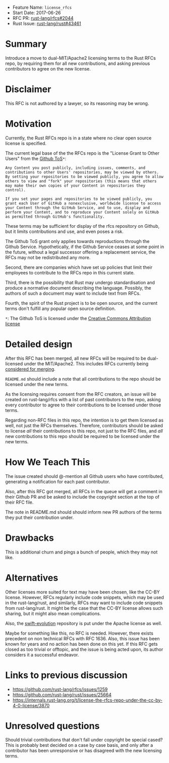 - Feature Name: `license_rfcs`
- Start Date: 2017-06-26
- RFC PR: [rust-lang/rfcs#2044](https://github.com/rust-lang/rfcs/pull/2044)
- Rust Issue: [rust-lang/rust#43461](https://github.com/rust-lang/rust/issues/43461)

# Summary
[summary]: #summary

Introduce a move to dual-MIT/Apache2 licensing terms to the Rust RFCs repo, by
requiring them for all new contributions, and asking previous contributors to
agree on the new license.

# Disclaimer
[disclaimer]: #disclaimer

This RFC is not authored by a lawyer, so its reasoning may be wrong.

# Motivation
[motivation]: #motivation

Currently, the Rust RFCs repo is in a state where no clear open source license
is specified.

The current legal base of the the RFCs repo is the "License Grant to Other
Users" from the [Github ToS]`*`:

```
Any Content you post publicly, including issues, comments, and contributions to other Users' repositories, may be viewed by others. By setting your repositories to be viewed publicly, you agree to allow others to view and "fork" your repositories (this means that others may make their own copies of your Content in repositories they control).

If you set your pages and repositories to be viewed publicly, you grant each User of GitHub a nonexclusive, worldwide license to access your Content through the GitHub Service, and to use, display and perform your Content, and to reproduce your Content solely on GitHub as permitted through GitHub's functionality.
```

These terms may be sufficient for display of the rfcs repository on Github, but
it limits contributions and use, and even poses a risk.

The Github ToS grant only applies towards reproductions through the Github
Service. Hypothetically, if the Github Service ceases at some point in the
future, without a legal successor offering a replacement service, the RFCs may
not be redistributed any more.

Second, there are companies which have set up policies that limit their
employees to contribute to the RFCs repo in this current state.

Third, there is the possibility that Rust may undergo standardisation and
produce a normative document describing the language.
Possibly, the authors of such a document may want to include text from RFCs.

Fourth, the spirit of the Rust project is to be open source, and the current
terms don't fulfill any popular open source definition.

`*`: The Github ToS is licensed under the [Creative Commons Attribution license](https://creativecommons.org/licenses/by/4.0/)

[Github ToS]: https://help.github.com/articles/github-terms-of-service/#5-license-grant-to-other-users

# Detailed design
[design]: #detailed-design

After this RFC has been merged, all new RFCs will be required to be
dual-licensed under the MIT/Apache2. This includes RFCs currently being
[considered for merging].

`README.md` should include a note that all contributions to the repo should be
licensed under the new terms.

As the licensing requires consent from the RFC creators, an issue will be
created on rust-lang/rfcs with a list of past contributors to the repo,
asking every contributor to agree to their contributions to be licensed under
those terms.

Regarding non-RFC files in this repo, the intention is to get them licensed
as well, not just the RFCs themselves. Therefore, contributors should be asked
to license *all* their contributions to this repo, not just to the RFC files,
and *all* new contributions to this repo should be required to be licensed
under the new terms.

[considered for merging]: https://github.com/rust-lang/rfcs/pulls

# How We Teach This
[how-we-teach-this]: #how-we-teach-this

The issue created should @-mention all Github users who have contributed,
generating a notification for each past contributor.

Also, after this RFC got merged, all RFCs in the queue will get a comment in
their Github PR and be asked to include the copyright section at the top of
their RFC file.

The note in README.md should should inform new PR authors of the terms
they put their contribution under.

# Drawbacks
[drawbacks]: #drawbacks

This is additional churn and pings a bunch of people, which they may not like.

# Alternatives
[alternatives]: #alternatives

Other licenses more suited for text may have been chosen, like the CC-BY
license. However, RFCs regularly include code snippets, which may be used in
the rust-lang/rust, and similarly, RFCs may want to include code snippets from
rust-lang/rust. It might be the case that the CC-BY license allows such
sharing, but it might also mean complications.

Also, the [swift-evolution](https://github.com/apple/swift-evolution)
repository is put under the Apache license as well.

Maybe for something like this, no RFC is needed. However, there exists
precedent on non technical RFCs with RFC 1636. Also, this issue has been known
for years and no action has been done on this yet. If this RFC gets closed as
too trivial or offtopic, and the issue is being acted upon, its author
considers it a successful endeavor.

# Links to previous discussion

* https://github.com/rust-lang/rfcs/issues/1259
* https://github.com/rust-lang/rust/issues/25664
* https://internals.rust-lang.org/t/license-the-rfcs-repo-under-the-cc-by-4-0-license/3870

# Unresolved questions
[unresolved]: #unresolved-questions

Should trivial contributions that don't fall under copyright be special cased?
This is probably best decided on a case by case basis, and only after a
contributor has been unresponsive or has disagreed with the new licensing
terms.
